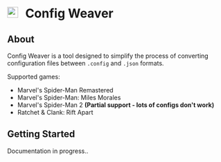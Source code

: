 # <img src="../../ConfigWeaver/ConfigWeaver_icon.ico" alt="WebWorks Icon" width="25" height="25" style="margin-right: 10px;"> Config Weaver
## About
Config Weaver is a tool designed to simplify the process of converting configuration files between `.config` and `.json` formats.

Supported games:
- Marvel's Spider-Man Remastered
- Marvel's Spider-Man: Miles Morales
- Marvel's Spider-Man 2 **(Partial support - lots of configs don't work)**
- Ratchet & Clank: Rift Apart

## Getting Started
Documentation in progress..